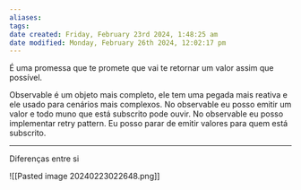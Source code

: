 ```yaml
---
aliases: 
tags: 
date created: Friday, February 23rd 2024, 1:48:25 am
date modified: Monday, February 26th 2024, 12:02:17 pm
---
```

É uma promessa que te promete que vai te retornar um valor assim que possível.

Observable é um objeto mais completo, ele tem uma pegada mais reativa e ele usado para cenários mais complexos.
	No observable eu posso emitir um valor e todo muno que está subscrito pode ouvir.
	No observable eu posso implementar retry pattern.
	Eu posso parar de emitir valores para quem está subscrito.

---

Diferenças entre si 

![[Pasted image 20240223022648.png]]